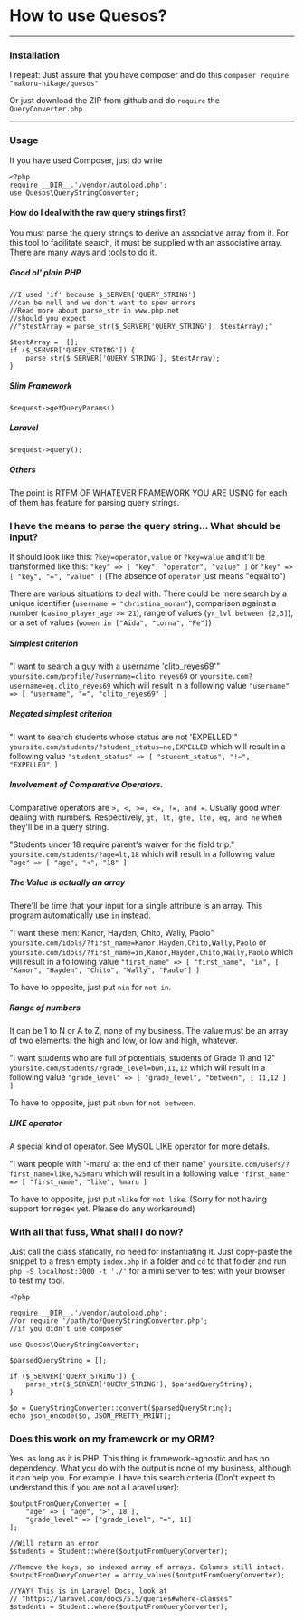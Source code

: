 # How to use Quesos?
___
### Installation
I repeat:
Just assure that you have composer and do this `composer require "makoru-hikage/quesos"`

Or just download the ZIP from github and do `require` the `QueryConverter.php`
___
### Usage
If you have used Composer, just do write
```
<?php
require __DIR__.'/vendor/autoload.php';
use Quesos\QueryStringConverter;
```
#### How do I deal with the raw query strings first?
You must parse the query strings to derive an associative array from it. For this tool to facilitate search, it must be supplied with an associative array. There are many ways and tools to do it.

##### Good ol' plain PHP

```
//I used 'if' because $_SERVER['QUERY_STRING']
//can be null and we don't want to spew errors
//Read more about parse_str in www.php.net
//should you expect 
//"$testArray = parse_str($_SERVER['QUERY_STRING'], $testArray);"

$testArray =  [];
if ($_SERVER['QUERY_STRING']) {
	parse_str($_SERVER['QUERY_STRING'], $testArray);
}
```
##### Slim Framework
`$request->getQueryParams()`
##### Laravel
`$request->query();`
##### Others
The point is RTFM OF WHATEVER FRAMEWORK YOU ARE USING for each of them has feature for parsing query strings.

### I have the means to parse the query string... What should be input?
It should look like this:
`?key=operator,value` or `?key=value` 
and it'll be transformed like this: 
`"key" => [ "key", "operator", "value" ]` or `"key" => [ "key", "=", "value" ]`
(The absence of `operator` just means "equal to")

There are various situations to deal with. There could be mere search by a unique identifier (`username = "christina_moran"`), comparison against a number (`casino_player_age >= 21`), range of values (`yr_lvl between [2,3]`), or a set of values (`women in ["Aida", "Lorna", "Fe"]`)

##### Simplest criterion
"I want to search a guy with a username 'clito_reyes69'"
`yoursite.com/profile/?username=clito_reyes69` or `yoursite.com?username=eq,clito_reyes69`
which will result in a following value
`"username" => [ "username", "=", "clito_reyes69" ]`

##### Negated simplest criterion
"I want to search students whose status are not 'EXPELLED'"
`yoursite.com/students/?student_status=ne,EXPELLED`
which will result in a following value
`"student_status" => [ "student_status", "!=", "EXPELLED" ]`

##### Involvement of Comparative Operators.
Comparative operators are `>, <, >=, <=, !=, and =`. Usually good when dealing with numbers. Respectively, `gt, lt, gte, lte, eq, and ne` when they'll be in a query string.

"Students under 18 require parent's waiver for the field trip."
`yoursite.com/students/?age=lt,18`
which will result in a following value
`"age" => [ "age", "<", "18" ]`

##### The Value is actually an array
There'll be time that your input for a single attribute is an array. This program automatically use `in` instead.

"I want these men: Kanor, Hayden, Chito, Wally, Paolo"
`yoursite.com/idols/?first_name=Kanor,Hayden,Chito,Wally,Paolo` or
`yoursite.com/idols/?first_name=in,Kanor,Hayden,Chito,Wally,Paolo`
which will result in a following value
`"first_name" => [ "first_name", "in", [ "Kanor", "Hayden", "Chito", "Wally", "Paolo"] ]`

To have to opposite, just put `nin` for `not in`.

##### Range of numbers
It can be 1 to N or A to Z, none of my business. The value must be an array of two elements: the high and low, or low and high, whatever.

"I want students who are full of potentials, students of Grade 11 and 12"
`yoursite.com/students/?grade_level=bwn,11,12`
which will result in a following value
`"grade_level" => [ "grade_level", "between", [ 11,12 ] ]`

To have to opposite, just put `nbwn` for `not between`.

##### LIKE operator
A special kind of operator. See MySQL LIKE operator for more details.

"I want people with '-maru' at the end of their name"
`yoursite.com/users/?first_name=like,%25maru`
which will result in a following value
`"first_name" => [ "first_name", "like", %maru ]`

To have to opposite, just put `nlike` for `not like`.
(Sorry for not having support for regex yet. Please do any workaround)

### With all that fuss, What shall I do now?
Just call the class statically, no need for instantiating it. Just copy-paste the snippet to a fresh empty `index.php` in a folder and `cd` to that folder and run `php -S localhost:3000 -t './'` for a mini server to test with your browser to test my tool.

```
<?php

require __DIR__.'/vendor/autoload.php';
//or require '/path/to/QueryStringConverter.php';
//if you didn't use composer

use Quesos\QueryStringConverter;

$parsedQueryString = [];

if ($_SERVER['QUERY_STRING']) {
	parse_str($_SERVER['QUERY_STRING'], $parsedQueryString);
}

$o = QueryStringConverter::convert($parsedQueryString);
echo json_encode($o, JSON_PRETTY_PRINT);
```

### Does this work on my framework or my ORM?
Yes, as long as it is PHP. This thing is framework-agnostic and has no dependency. What you do with the output is none of my business, although it can help you. For example. I have this search criteria (Don't expect to understand this if you are not a Laravel user):
```
$outputFromQueryConverter = [
    "age" => [ "age", ">", 18 ],
    "grade_level" => ["grade_level", "=", 11]
];

//Will return an error
$students = Student::where($outputFromQueryConverter);

//Remove the keys, so indexed array of arrays. Columns still intact.
$outputFromQueryConverter = array_values($outputFromQueryConverter);

//YAY! This is in Laravel Docs, look at
// "https://laravel.com/docs/5.5/queries#where-clauses"
$students = Student::where($outputFromQueryConverter);
```

